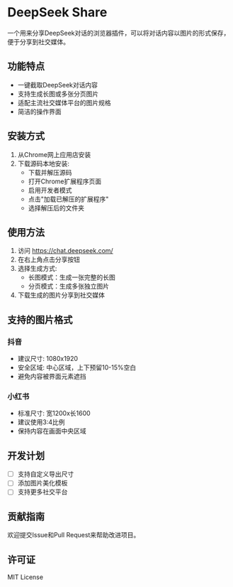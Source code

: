 # DeepSeek Share

一个用来分享DeepSeek对话的浏览器插件，可以将对话内容以图片的形式保存，便于分享到社交媒体。

## 功能特点

- 一键截取DeepSeek对话内容
- 支持生成长图或多张分页图片
- 适配主流社交媒体平台的图片规格
- 简洁的操作界面

## 安装方式

1. 从Chrome网上应用店安装
2. 下载源码本地安装:
   - 下载并解压源码
   - 打开Chrome扩展程序页面
   - 启用开发者模式
   - 点击"加载已解压的扩展程序"
   - 选择解压后的文件夹

## 使用方法

1. 访问 https://chat.deepseek.com/
2. 在右上角点击分享按钮
3. 选择生成方式:
   - 长图模式：生成一张完整的长图
   - 分页模式：生成多张独立图片
4. 下载生成的图片分享到社交媒体

## 支持的图片格式

### 抖音
- 建议尺寸: 1080x1920
- 安全区域: 中心区域，上下预留10-15%空白
- 避免内容被界面元素遮挡

### 小红书
- 标准尺寸: 宽1200x长1600
- 建议使用3:4比例
- 保持内容在画面中央区域

## 开发计划

- [ ] 支持自定义导出尺寸
- [ ] 添加图片美化模板
- [ ] 支持更多社交平台

## 贡献指南

欢迎提交Issue和Pull Request来帮助改进项目。

## 许可证

MIT License